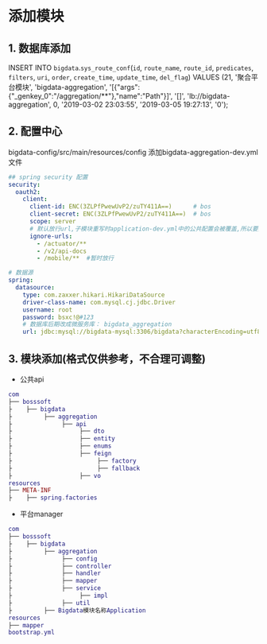 # 添加模块

## 1. 数据库添加
INSERT INTO `bigdata`.`sys_route_conf`(`id`, `route_name`, `route_id`, `predicates`, `filters`, `uri`, `order`, `create_time`, `update_time`, `del_flag`) VALUES (21, '聚合平台模块', 'bigdata-aggregation', '[{\"args\":{\"_genkey_0\":\"/aggregation/**\"},\"name\":\"Path\"}]', '[]', 'lb://bigdata-aggregation', 0, '2019-03-02 23:03:55', '2019-03-05 19:27:13', '0');

## 2. 配置中心
bigdata-config/src/main/resources/config
添加bigdata-aggregation-dev.yml文件
```yml
## spring security 配置
security:
  oauth2:
    client:
      client-id: ENC(3ZLPfPwewUvP2/zuTY411A==)      # bos
      client-secret: ENC(3ZLPfPwewUvP2/zuTY411A==)  # bos
      scope: server
      # 默认放行url,子模块重写时application-dev.yml中的公共配置会被覆盖,所以要把公共配置中的放行url再写一次
      ignore-urls:
        - /actuator/**
        - /v2/api-docs
        - /mobile/**  #暂时放行

# 数据源
spring:
  datasource:
    type: com.zaxxer.hikari.HikariDataSource
    driver-class-name: com.mysql.cj.jdbc.Driver
    username: root
    password: bsxc!@#123
    # 数据库后期改成微服务库： bigdata_aggregation
    url: jdbc:mysql://bigdata-mysql:3306/bigdata?characterEncoding=utf8&zeroDateTimeBehavior=convertToNull&useSSL=false&useJDBCCompliantTimezoneShift=true&useLegacyDatetimeCode=false&serverTimezone=GMT%2B8&allowMultiQueries=true

```

## 3. 模块添加(格式仅供参考，不合理可调整)
- 公共api
```lua
com
├── bosssoft
├    ├── bigdata
├         ├── aggregation
├              ├── api
├                   ├── dto
├                   ├── entity
├                   ├── enums
├                   ├── feign
├                        ├── factory
├                        ├── fallback
├                   ├── vo
resources
├── META-INF
├    ├── spring.factories
```
- 平台manager
```lua
com
├── bosssoft
├    ├── bigdata
├         ├── aggregation
├              ├── config
├              ├── controller
├              ├── handler
├              ├── mapper
├              ├── service
├                   ├── impl
├              ├── util
├         ├── Bigdata模块名称Application
resources
├── mapper
bootstrap.yml
```